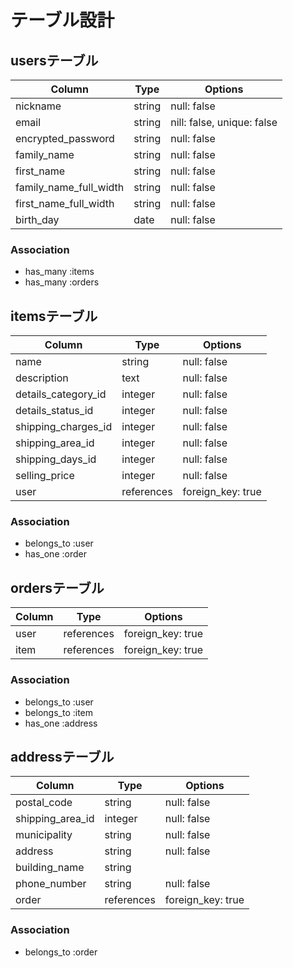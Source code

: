 # テーブル設計

## usersテーブル

| Column                 | Type   | Options                    |
| ---------------------- | ------ | -------------------------- |
| nickname               | string | null: false                |
| email                  | string | nill: false, unique: false |
| encrypted_password     | string | null: false                |
| family_name            | string | null: false                |
| first_name             | string | null: false                |
| family_name_full_width | string | null: false                |
| first_name_full_width  | string | null: false                |
| birth_day              | date   | null: false                |

### Association

- has_many :items
- has_many :orders

## itemsテーブル

| Column              | Type       | Options           |
| ------------------- | ---------- | ----------------- |
| name                | string     | null: false       |
| description         | text       | null: false       |
| details_category_id | integer    | null: false       |
| details_status_id   | integer    | null: false       |
| shipping_charges_id | integer    | null: false       |
| shipping_area_id    | integer    | null: false       |
| shipping_days_id    | integer    | null: false       |
| selling_price       | integer    | null: false       |
| user                | references | foreign_key: true |

### Association

- belongs_to :user
- has_one :order

## ordersテーブル

| Column | Type       | Options           |
| ------ | ---------- | ----------------- |
| user   | references | foreign_key: true |
| item   | references | foreign_key: true |

### Association

- belongs_to :user
- belongs_to :item
- has_one :address

## addressテーブル

| Column           | Type       | Options           |
| ---------------- | ---------- | ----------------- |
| postal_code      | string     | null: false       |
| shipping_area_id | integer    | null: false       |
| municipality     | string     | null: false       |
| address          | string     | null: false       |
| building_name    | string     |                   |
| phone_number     | string     | null: false       |
| order            | references | foreign_key: true |

### Association

- belongs_to :order
